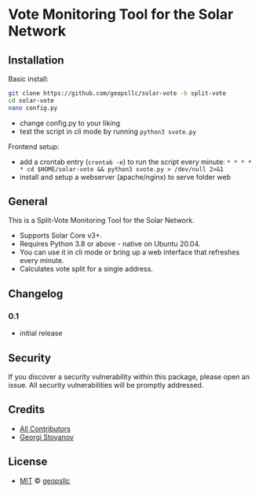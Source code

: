 # Vote Monitoring Tool for the Solar Network

## Installation

Basic install:
```sh
git clone https://github.com/geopsllc/solar-vote -b split-vote
cd solar-vote
nano config.py
```
- change config.py to your liking
- test the script in cli mode by running ```python3 svote.py```

Frontend setup:
- add a crontab entry (```crontab -e```) to run the script every minute:
```* * * * * cd $HOME/solar-vote && python3 svote.py > /dev/null 2>&1```
- install and setup a webserver (apache/nginx) to serve folder web

## General

This is a Split-Vote Monitoring Tool for the Solar Network.
- Supports Solar Core v3+.
- Requires Python 3.8 or above - native on Ubuntu 20.04.
- You can use it in cli mode or bring up a web interface that refreshes every minute.
- Calculates vote split for a single address.

## Changelog

### 0.1

- initial release

## Security

If you discover a security vulnerability within this package, please open an issue. All security vulnerabilities will be promptly addressed.

## Credits

- [All Contributors](../../contributors)
- [Georgi Stoyanov](https://github.com/geopsllc)

## License

- [MIT](LICENSE) © [geopsllc](https://github.com/geopsllc)
